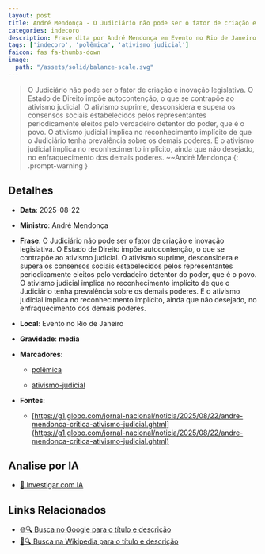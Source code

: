 ```yaml
---
layout: post
title: André Mendonça - O Judiciário não pode ser o fator de criação e inovação legislativa. O Estado de Direito impõe autocontenção, o que se contrapõe ao ativismo judicial. O ativismo suprime, desconsidera e supera os consensos
categories: indecoro
description: Frase dita por André Mendonça em Evento no Rio de Janeiro
tags: ['indecoro', 'polêmica', 'ativismo judicial']
faicon: fas fa-thumbs-down
image:
  path: "/assets/solid/balance-scale.svg"
---
```


> O Judiciário não pode ser o fator de criação e inovação legislativa. O Estado de Direito impõe autocontenção, o que se contrapõe ao ativismo judicial. O ativismo suprime, desconsidera e supera os consensos sociais estabelecidos pelos representantes periodicamente eleitos pelo verdadeiro detentor do poder, que é o povo. O ativismo judicial implica no reconhecimento implícito de que o Judiciário tenha prevalência sobre os demais poderes. E o ativismo judicial implica no reconhecimento implícito, ainda que não desejado, no enfraquecimento dos demais poderes. ~~André Mendonça
{: .prompt-warning }

## Detalhes
- **Data**: 2025-08-22
- **Ministro**: André Mendonça
- **Frase**: O Judiciário não pode ser o fator de criação e inovação legislativa. O Estado de Direito impõe autocontenção, o que se contrapõe ao ativismo judicial. O ativismo suprime, desconsidera e supera os consensos sociais estabelecidos pelos representantes periodicamente eleitos pelo verdadeiro detentor do poder, que é o povo. O ativismo judicial implica no reconhecimento implícito de que o Judiciário tenha prevalência sobre os demais poderes. E o ativismo judicial implica no reconhecimento implícito, ainda que não desejado, no enfraquecimento dos demais poderes.
- **Local**: Evento no Rio de Janeiro
- **Gravidade**: **media** <i class="fas fa-balance-scale"></i>

- **Marcadores**: 

   - [polêmica](/tags/polêmica/)

   - [ativismo-judicial](/tags/ativismo-judicial/)
- **Fontes**:
  - [https://g1.globo.com/jornal-nacional/noticia/2025/08/22/andre-mendonca-critica-ativismo-judicial.ghtml](https://g1.globo.com/jornal-nacional/noticia/2025/08/22/andre-mendonca-critica-ativismo-judicial.ghtml)

## Analise por IA
- [🤖 Investigar com IA](https://www.perplexity.ai/search?q=%22Andr%C3%A9%20Mendon%C3%A7a%22%2BO%20Judici%C3%A1rio%20n%C3%A3o%20pode%20ser%20o%20fator%20de%20cria%C3%A7%C3%A3o%20e%20inova%C3%A7%C3%A3o%20legislativa.%20O%20Estado%20de%20Direito%20imp%C3%B5e%20autoconten%C3%A7%C3%A3o%2C%20o%20que%20se%20contrap%C3%B5e%20ao%20ativismo%20judicial.%20O%20ativismo%20suprime%2C%20desconsidera%20e%20supera%20os%20consensos%20sociais%20estabelecidos%20pelos%20representantes%20periodicamente%20eleitos%20pelo%20verdadeiro%20detentor%20do%20poder%2C%20que%20%C3%A9%20o%20povo.%20O%20ativismo%20judicial%20implica%20no%20reconhecimento%20impl%C3%ADcito%20de%20que%20o%20Judici%C3%A1rio%20tenha%20preval%C3%AAncia%20sobre%20os%20demais%20poderes.%20E%20o%20ativismo%20judicial%20implica%20no%20reconhecimento%20impl%C3%ADcito%2C%20ainda%20que%20n%C3%A3o%20desejado%2C%20no%20enfraquecimento%20dos%20demais%20poderes.%2BEvento%20no%20Rio%20de%20Janeiro)

## Links Relacionados
- [🌐🔍 Busca no Google para o título e descrição](https://www.google.com/search?q=%22Andr%C3%A9%20Mendon%C3%A7a%22%2BO%20Judici%C3%A1rio%20n%C3%A3o%20pode%20ser%20o%20fator%20de%20cria%C3%A7%C3%A3o%20e%20inova%C3%A7%C3%A3o%20legislativa.%20O%20Estado%20de%20Direito%20imp%C3%B5e%20autoconten%C3%A7%C3%A3o%2C%20o%20que%20se%20contrap%C3%B5e%20ao%20ativismo%20judicial.%20O%20ativismo%20suprime%2C%20desconsidera%20e%20supera%20os%20consensos%20sociais%20estabelecidos%20pelos%20representantes%20periodicamente%20eleitos%20pelo%20verdadeiro%20detentor%20do%20poder%2C%20que%20%C3%A9%20o%20povo.%20O%20ativismo%20judicial%20implica%20no%20reconhecimento%20impl%C3%ADcito%20de%20que%20o%20Judici%C3%A1rio%20tenha%20preval%C3%AAncia%20sobre%20os%20demais%20poderes.%20E%20o%20ativismo%20judicial%20implica%20no%20reconhecimento%20impl%C3%ADcito%2C%20ainda%20que%20n%C3%A3o%20desejado%2C%20no%20enfraquecimento%20dos%20demais%20poderes.%2BEvento%20no%20Rio%20de%20Janeiro)
- [📖🔍 Busca na Wikipedia para o título e descrição](https://pt.wikipedia.org/w/index.php?search=%22Andr%C3%A9%20Mendon%C3%A7a%22%2BO%20Judici%C3%A1rio%20n%C3%A3o%20pode%20ser%20o%20fator%20de%20cria%C3%A7%C3%A3o%20e%20inova%C3%A7%C3%A3o%20legislativa.%20O%20Estado%20de%20Direito%20imp%C3%B5e%20autoconten%C3%A7%C3%A3o%2C%20o%20que%20se%20contrap%C3%B5e%20ao%20ativismo%20judicial.%20O%20ativismo%20suprime%2C%20desconsidera%20e%20supera%20os%20consensos%20sociais%20estabelecidos%20pelos%20representantes%20periodicamente%20eleitos%20pelo%20verdadeiro%20detentor%20do%20poder%2C%20que%20%C3%A9%20o%20povo.%20O%20ativismo%20judicial%20implica%20no%20reconhecimento%20impl%C3%ADcito%20de%20que%20o%20Judici%C3%A1rio%20tenha%20preval%C3%AAncia%20sobre%20os%20demais%20poderes.%20E%20o%20ativismo%20judicial%20implica%20no%20reconhecimento%20impl%C3%ADcito%2C%20ainda%20que%20n%C3%A3o%20desejado%2C%20no%20enfraquecimento%20dos%20demais%20poderes.%2BEvento%20no%20Rio%20de%20Janeiro)

